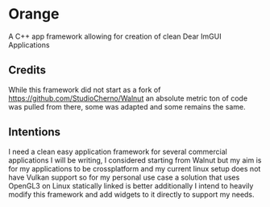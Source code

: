 # Orange

A C++ app framework allowing for creation of clean Dear ImGUI Applications

## Credits

While this framework did not start as a fork of https://github.com/StudioCherno/Walnut an absolute metric ton of code 
was pulled from there, some was adapted and some remains the same.

## Intentions

I need a clean easy application framework for several commercial applications I will be writing, I considered starting
from Walnut but my aim is for my applications to be crossplatform and my current linux setup does not have Vulkan support
so for my personal use case a solution that uses OpenGL3 on Linux statically linked is better additionally I intend to
heavily modify this framework and add widgets to it directly to support my needs.

